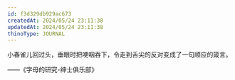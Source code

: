 ```yaml
---
id: f3d329db929ac673
createdAt: 2024/05/24 23:11:38
updatedAt: 2024/05/24 23:11:38
thinoType: JOURNAL
---
```

小春雀儿回过头，垂眼时把哽咽吞下，令走到舌尖的反对变成了一句顺应的箴言。

——《字母的研究-绅士俱乐部》